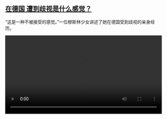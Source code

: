 <!--1601279610000-->
[在德国 遭到歧视是什么感觉？](https://www.dw.com/zh/%E5%9C%A8%E5%BE%B7%E5%9B%BD%20%E9%81%AD%E5%88%B0%E6%AD%A7%E8%A7%86%E6%98%AF%E4%BB%80%E4%B9%88%E6%84%9F%E8%A7%89%EF%BC%9F%20/a-55007236)
------

<p>“这是一种不被接受的感觉。”一位穆斯林少女讲述了她在德国受到歧视的亲身经历。</small></p><video src="https://tvdownloaddw-a.akamaihd.net/dwtv_video/flv/vdt_zh/2020/bchi200921_003_racism_01i_sd_sor.mp4" controls style="width:100%"></video>
